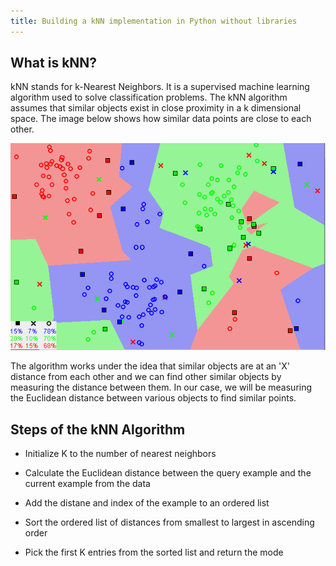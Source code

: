 ```yaml
---
title: Building a kNN implementation in Python without libraries
---
```


## What is kNN?

kNN stands for k-Nearest Neighbors. It is a supervised machine learning algorithm used to solve classification problems. The kNN algorithm assumes that similar objects exist in close proximity in a k dimensional space. The image below shows how similar data points are close to each other. 


![kNN Image](/assets/knn.png "kNN Image")

The algorithm works under the idea that similar objects are at an 'X' distance from each other and we can find other similar objects by measuring the distance between them. In our case, we will be measuring the Euclidean distance between various objects to find similar points.

## Steps of the kNN Algorithm

- Initialize K to the number of nearest neighbors

- Calculate the Euclidean distance between the query example and the current example from the data

- Add the distane and index of the example to an ordered list

- Sort the ordered list of distances from smallest to largest in ascending order

- Pick the first K entries from the sorted list and return the mode


